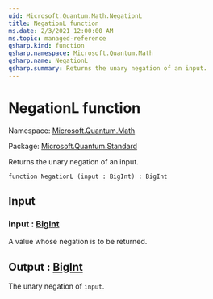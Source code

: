 ```yaml
---
uid: Microsoft.Quantum.Math.NegationL
title: NegationL function
ms.date: 2/3/2021 12:00:00 AM
ms.topic: managed-reference
qsharp.kind: function
qsharp.namespace: Microsoft.Quantum.Math
qsharp.name: NegationL
qsharp.summary: Returns the unary negation of an input.
---
```


# NegationL function

Namespace: [Microsoft.Quantum.Math](xref:Microsoft.Quantum.Math)

Package: [Microsoft.Quantum.Standard](https://nuget.org/packages/Microsoft.Quantum.Standard)


Returns the unary negation of an input.

```qsharp
function NegationL (input : BigInt) : BigInt
```


## Input

### input : [BigInt](xref:microsoft.quantum.lang-ref.bigint)

A value whose negation is to be returned.



## Output : [BigInt](xref:microsoft.quantum.lang-ref.bigint)

The unary negation of `input`.